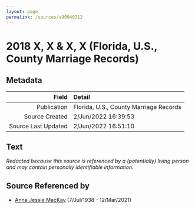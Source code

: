 ```yaml
---
layout: page
permalink: /sources/s90940712
---
```


# 2018 X, X & X, X (Florida, U.S., County Marriage Records)

## Metadata

Field | Detail
---:|:---
Publication | Florida, U.S., County Marriage Records
Source Created | 2/Jun/2022 16:39:53
Source Last Updated | 2/Jun/2022 16:51:10

## Text

_Redacted because this source is referenced by a (potentially) living person and may contain personally identifiable information._

## Source Referenced by

* [Anna Jessie MacKay](../people/@41265374@-anna-jessie-mackay-b1938-7-7-d2021-3-12.md) (7/Jul/1938 - 12/Mar/2021)
